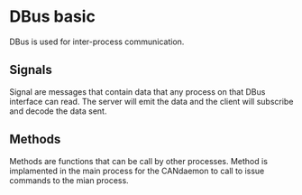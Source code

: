 # DBus basic
DBus is used for inter-process communication.

## Signals
Signal are messages that contain data that any process on that DBus interface can read. The server will emit the data and the client will subscribe and decode the data sent.

## Methods
Methods are functions that can be call by other processes. Method is implamented in the main process for the CANdaemon to call to issue commands to the mian process.

